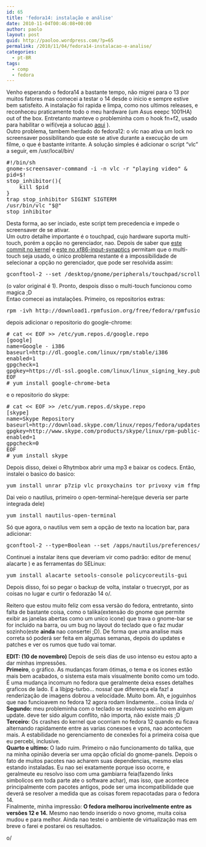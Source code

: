 ```yaml
---
id: 65
title: 'fedora14: instalação e análise'
date: 2010-11-04T00:46:08+00:00
author: paolo
layout: post
guid: http://paoloo.wordpress.com/?p=65
permalink: /2010/11/04/fedora14-instalacao-e-analise/
categories:
  - pt-BR
tags:
  - comp
  - fedora
---
```

Venho esperando o fedora14 a bastante tempo, não migrei para o 13 por muitos fatores mas comecei a testar o 14 desde o inicio e sempre estive bem satisfeito. A instalação foi rapida e limpa, como nos ultimos releases, e reconheceu praticamente todo o meu hardware (um Asus eeepc 1001HA) out of the box. Entretanto manteve o probleminha com o hook fn+f2, usado para habilitar o wifi(veja a solucao [aqui](http://paoloo.wordpress.com/2010/11/04/fedora-e-a-saga-do-wifi-perdido/) ).  
Outro problema, tambem herdado do fedora12: o vlc nao ativa um lock no screensaver possibilitando que este se ative durante a execução de um filme, o que é bastante irritante. A solução simples é adicionar o script &#8220;vlc&#8221; a seguir, em /usr/local/bin/

<pre class="brush: bash; title: ; notranslate" title="">#!/bin/sh
gnome-screensaver-command -i -n vlc -r &quot;playing video&quot; &amp;
pid=$!
stop_inhibitor(){
	kill $pid
}
trap stop_inhibitor SIGINT SIGTERM
/usr/bin/vlc &quot;$@&quot;
stop_inhibitor
</pre>

Desta forma, ao ser inciado, este script tem precedencia e impede o screensaver de se ativar.  
Um outro detalhe importante é o touchpad, cujo hardware suporta multi-touch, porém a opção no gerenciador, nao. Depois de saber que [este commit no kernel](http://git.kernel.org/?p=linux/kernel/git/torvalds/linux-2.6.git;a=commitdiff;h=2a8e77102e02dd236ff276a2151073ed551d04f2 "commit no kernel") e [este no xf86-input-synaptics](http://cgit.freedesktop.org/xorg/driver/xf86-input-synaptics/commit/?id=ffa6dc2809734a6aaa690e9133d6761480603a68 "commit no synaptic") permitam que o multi-touch seja usado, o único problema restante é a impossibilidade de selecionar a opção no gerenciador, que pode ser resolvida assim:

<pre class="brush: bash; title: ; notranslate" title="">gconftool-2 --set /desktop/gnome/peripherals/touchpad/scroll_method --type int &quot;2&quot;</pre>

(o valor original é 1). Pronto, despois disso o multi-touch funcionou como magica ;D  
Entao comecei as instalações. Primeiro, os repositorios extras:

<pre class="brush: bash; title: ; notranslate" title="">rpm -ivh http://download1.rpmfusion.org/free/fedora/rpmfusion-free-release-stable.noarch.rpm http://download1.rpmfusion.org/nonfree/fedora/rpmfusion-nonfree-release-stable.noarch.rpm</pre>

depois adicionar o repositorio do google-chrome:

<pre class="brush: bash; title: ; notranslate" title=""># cat &lt;&lt; EOF &gt;&gt; /etc/yum.repos.d/google.repo
[google]
name=Google - i386
baseurl=http://dl.google.com/linux/rpm/stable/i386
enabled=1
gpgcheck=1
gpgkey=https://dl-ssl.google.com/linux/linux_signing_key.pub
EOF
# yum install google-chrome-beta</pre>

e o repositorio do skype:

<pre class="brush: bash; title: ; notranslate" title=""># cat &lt;&lt; EOF &gt;&gt; /etc/yum.repos.d/skype.repo
[skype]
name=Skype Repository
baseurl=http://download.skype.com/linux/repos/fedora/updates/i586/
gpgkey=http://www.skype.com/products/skype/linux/rpm-public-key.asc
enabled=1
gpgcheck=0
EOF
# yum install skype
</pre>

Depois disso, deixei o Rhytmbox abrir uma mp3 e baixar os codecs. Então, instalei o basico do basico:

<pre class="brush: bash; title: ; notranslate" title="">yum install unrar p7zip vlc proxychains tor privoxy vim ffmpeg leafpad</pre>

Dai veio o nautilus, primeiro o open-terminal-here(que deveria ser parte integrada dele)

<pre class="brush: bash; title: ; notranslate" title="">yum install nautilus-open-terminal </pre>

Só que agora, o nautilus vem sem a opção de texto na location bar, para adicionar:

<pre class="brush: bash; title: ; notranslate" title="">gconftool-2 --type=Boolean --set /apps/nautilus/preferences/always_use_location_entry true</pre>

Continuei a instalar itens que deveriam vir como padrão: editor de menu( alacarte ) e as ferramentas do SELinux:

<pre class="brush: bash; title: ; notranslate" title="">yum install alacarte setools-console policycoreutils-gui </pre>

Depois disso, foi so pegar o backup de volta, instalar o truecrypt, por as coisas no lugar e curtir o fedorazão 14 o/.

Reitero que estou muito feliz com essa versão do fedora, entretanto, sinto falta de bastante coisa, como o talika(extensão do gnome que permite exibir as janelas abertas como um unico icone) que trava o gnome-bar se for incluido na barra, ou um bug no layout do teclado que o faz mudar sozinho(este **ainda** nao consertei ;D). De forma que uma analise mais correta só poderá ser feita em algumas semanas, depois do updates e patches e ver os rumos que tudo vai tomar.

**EDIT: (10 de novembro)** Depois de seis dias de uso intenso eu estou apto a dar minhas impressões.  
**Primeiro**, o gráfico. As mudanças foram ótimas, o tema e os icones estão mais bem acabados, o sistema esta mais visualmente bonito como um todo. É uma mudança incomum no fedora que geralmente deixa esses detalhes graficos de lado. E a libjpg-turbo&#8230; nossa! que diferença ela faz! a renderização de imagens dobrou a velocidade. Muito bom. Ah, e joguinhos que nao funcioavem no fedora 12 agora rodam lindamente&#8230; coisa linda o/  
**Segundo:** meu probleminha com o teclado se resolveu sozinho em algum update. deve ter sido algum conflito, não importa, não existe mais ;D  
**Terceiro:** Os crashes do kernel que ocorriam no fedora 12 quando eu ficava alternando rapidamente entre as varias conexoes e vpns, nao acontecem mais. A estabilidade no gerenciamento de conexões foi a primeira coisa que eu percebi, inclusive.  
**Quarto e ultimo:** O lado ruim. Primeiro o não funcionamento do talika, que na minha opinião deveria ser uma opção oficial do gnome-panels. Depois o fato de muitos pacotes nao acharem suas dependencias, mesmo elas estando instaladas. Eu nao sei exatamente porque isso ocorre, e geralmeute eu resolvo isso com uma gambiarra feia(fazendo links simbolicos em toda parte ate o software achar), mas isso, que acontece principalmente com pacotes antigos, pode ser uma incompatibilidade que deverá se resolver a medida que as coisas forem repacotadas para o fedora 14.  
Finalmente, minha impressão: **O fedora melhorou incrivelmente entre as versões 12 e 14.** Mesmo nao tendo inserido o novo gnome, muita coisa mudou e para melhor. Ainda nao testei o ambiente de virtualização mas em breve o farei e postarei os resultados.

o/
